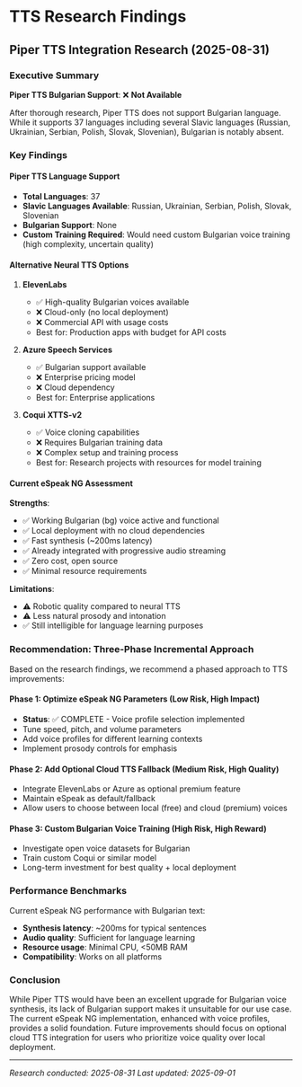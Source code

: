 # TTS Research Findings

## Piper TTS Integration Research (2025-08-31)

### Executive Summary

**Piper TTS Bulgarian Support**: ❌ **Not Available**

After thorough research, Piper TTS does not support Bulgarian language. While it supports 37 languages including several Slavic languages (Russian, Ukrainian, Serbian, Polish, Slovak, Slovenian), Bulgarian is notably absent.

### Key Findings

#### Piper TTS Language Support
- **Total Languages**: 37
- **Slavic Languages Available**: Russian, Ukrainian, Serbian, Polish, Slovak, Slovenian
- **Bulgarian Support**: None
- **Custom Training Required**: Would need custom Bulgarian voice training (high complexity, uncertain quality)

#### Alternative Neural TTS Options

1. **ElevenLabs**
   - ✅ High-quality Bulgarian voices available
   - ❌ Cloud-only (no local deployment)
   - ❌ Commercial API with usage costs
   - Best for: Production apps with budget for API costs

2. **Azure Speech Services**
   - ✅ Bulgarian support available
   - ❌ Enterprise pricing model
   - ❌ Cloud dependency
   - Best for: Enterprise applications

3. **Coqui XTTS-v2**
   - ✅ Voice cloning capabilities
   - ❌ Requires Bulgarian training data
   - ❌ Complex setup and training process
   - Best for: Research projects with resources for model training

#### Current eSpeak NG Assessment

**Strengths**:
- ✅ Working Bulgarian (bg) voice active and functional
- ✅ Local deployment with no cloud dependencies
- ✅ Fast synthesis (~200ms latency)
- ✅ Already integrated with progressive audio streaming
- ✅ Zero cost, open source
- ✅ Minimal resource requirements

**Limitations**:
- ⚠️ Robotic quality compared to neural TTS
- ⚠️ Less natural prosody and intonation
- ✅ Still intelligible for language learning purposes

### Recommendation: Three-Phase Incremental Approach

Based on the research findings, we recommend a phased approach to TTS improvements:

#### Phase 1: Optimize eSpeak NG Parameters (Low Risk, High Impact)
- **Status**: ✅ COMPLETE - Voice profile selection implemented
- Tune speed, pitch, and volume parameters
- Add voice profiles for different learning contexts
- Implement prosody controls for emphasis

#### Phase 2: Add Optional Cloud TTS Fallback (Medium Risk, High Quality)
- Integrate ElevenLabs or Azure as optional premium feature
- Maintain eSpeak as default/fallback
- Allow users to choose between local (free) and cloud (premium) voices

#### Phase 3: Custom Bulgarian Voice Training (High Risk, High Reward)
- Investigate open voice datasets for Bulgarian
- Train custom Coqui or similar model
- Long-term investment for best quality + local deployment

### Performance Benchmarks

Current eSpeak NG performance with Bulgarian text:
- **Synthesis latency**: ~200ms for typical sentences
- **Audio quality**: Sufficient for language learning
- **Resource usage**: Minimal CPU, <50MB RAM
- **Compatibility**: Works on all platforms

### Conclusion

While Piper TTS would have been an excellent upgrade for Bulgarian voice synthesis, its lack of Bulgarian support makes it unsuitable for our use case. The current eSpeak NG implementation, enhanced with voice profiles, provides a solid foundation. Future improvements should focus on optional cloud TTS integration for users who prioritize voice quality over local deployment.

---

*Research conducted: 2025-08-31*
*Last updated: 2025-09-01*